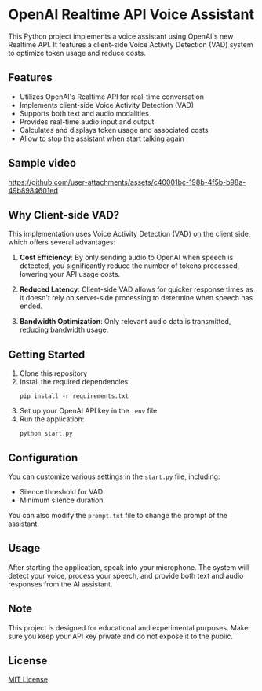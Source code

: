 # OpenAI Realtime API Voice Assistant

This Python project implements a voice assistant using OpenAI's new Realtime API. It features a client-side Voice Activity Detection (VAD) system to optimize token usage and reduce costs.

## Features

- Utilizes OpenAI's Realtime API for real-time conversation
- Implements client-side Voice Activity Detection (VAD)
- Supports both text and audio modalities
- Provides real-time audio input and output
- Calculates and displays token usage and associated costs
- Allow to stop the assistant when start talking again

## Sample video

https://github.com/user-attachments/assets/c40001bc-198b-4f5b-b98a-49b8984601ed

## Why Client-side VAD?

This implementation uses Voice Activity Detection (VAD) on the client side, which offers several advantages:

1. **Cost Efficiency**: By only sending audio to OpenAI when speech is detected, you significantly reduce the number of tokens processed, lowering your API usage costs.

2. **Reduced Latency**: Client-side VAD allows for quicker response times as it doesn't rely on server-side processing to determine when speech has ended.

3. **Bandwidth Optimization**: Only relevant audio data is transmitted, reducing bandwidth usage.

## Getting Started

1. Clone this repository
2. Install the required dependencies:
   ```
   pip install -r requirements.txt
   ```
3. Set up your OpenAI API key in the `.env` file
4. Run the application:
   ```
   python start.py
   ```

## Configuration

You can customize various settings in the `start.py` file, including:

- Silence threshold for VAD
- Minimum silence duration

You can also modify the `prompt.txt` file to change the prompt of the assistant.

## Usage

After starting the application, speak into your microphone. The system will detect your voice, process your speech, and provide both text and audio responses from the AI assistant.

## Note

This project is designed for educational and experimental purposes. Make sure you keep your API key private and do not expose it to the public.

## License

[MIT License](LICENSE)
